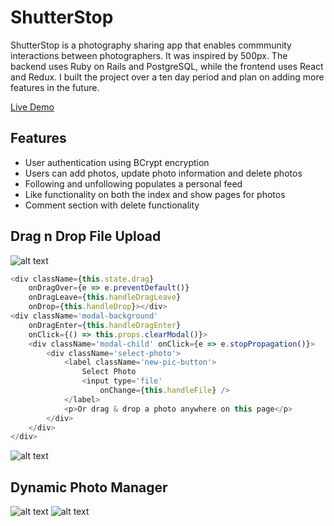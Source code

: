# ShutterStop
ShutterStop is a photography sharing app that enables commmunity interactions between photographers. It was inspired by 500px. The backend uses Ruby on Rails and PostgreSQL, while the frontend uses React and Redux. I built the project over a ten day period and plan on adding more features in the future.

[Live Demo](https://shutter-stop.herokuapp.com/)

## Features
* User authentication using BCrypt encryption
* Users can add photos, update photo information and delete photos
* Following and unfollowing populates a personal feed
* Like functionality on both the index and show pages for photos
* Comment section with delete functionality

## Drag n Drop File Upload

![alt text](https://raw.githubusercontent.com/jrswanson/ShutterStop/master/markdown-files/New%201.png "Dragging Animation")
```javascript
<div className={this.state.drag}
    onDragOver={e => e.preventDefault()}
    onDragLeave={this.handleDragLeave}
    onDrop={this.handleDrop}></div>
<div className='modal-background'
    onDragEnter={this.handleDragEnter}
    onClick={() => this.props.clearModal()}>
    <div className='modal-child' onClick={e => e.stopPropagation()}>
        <div className='select-photo'>
            <label className='new-pic-button'>
                Select Photo
                <input type='file'
                    onChange={this.handleFile} />
            </label>
            <p>Or drag & drop a photo anywhere on this page</p>
        </div>
    </div>
</div>
```
![alt text](https://raw.githubusercontent.com/jrswanson/ShutterStop/master/markdown-files/New%202.png "New File Form")

## Dynamic Photo Manager

![alt text](https://raw.githubusercontent.com/jrswanson/ShutterStop/master/markdown-files/Update%201.png "No Selection")
![alt text](https://raw.githubusercontent.com/jrswanson/ShutterStop/master/markdown-files/Update%202.png "Selection Opens Form")
